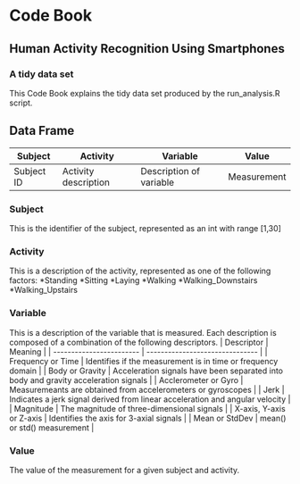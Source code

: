 # Code Book
## Human Activity Recognition Using Smartphones 
### A tidy data set
This Code Book explains the tidy data set produced by the run_analysis.R script.
##  Data Frame
| Subject       | Activity	 | Variable  | Value  |
| ------------- | -------------- | ----- | ------ |
| Subject ID    | Activity description  | Description of variable |  Measurement |
### Subject
This is the identifier of the subject, represented as an int with range [1,30]
### Activity
This is a description of the activity, represented as one of the following factors:
*Standing
*Sitting
*Laying
*Walking
*Walking_Downstairs
*Walking_Upstairs
### Variable
This is a description of the variable that is measured. Each description is composed of a combination of the following descriptors.
| Descriptor               | Meaning                         |
| ------------------------ | ------------------------------- |
| Frequency or Time        | Identifies if the measurement is in time or frequency domain           |
| Body or Gravity          | Acceleration signals have been separated into body and gravity acceleration signals |
| Acclerometer or Gyro     | Measuremeants are obtained from accelerometers or gyroscopes  |
| Jerk                     | Indicates a jerk signal derived from linear acceleration and angular velocity |
| Magnitude                | The magnitude of three-dimensional signals |
| X-axis, Y-axis or Z-axis | Identifies the axis for 3-axial signals |
| Mean or StdDev           | mean() or std() measurement |
### Value
The value of the measurement for a given subject and activity.


